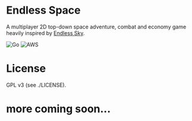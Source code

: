 Endless Space
===

A multiplayer 2D top-down space adventure, combat and economy game heavily inspired by [Endless Sky](https://endless-sky.github.io/).

![Go](https://img.shields.io/badge/go-%2300ADD8.svg?style=for-the-badge&logo=go&logoColor=white)
![AWS](https://img.shields.io/badge/AWS-%23FF9900.svg?style=for-the-badge&logo=amazon-aws&logoColor=white)

# License

GPL v3 (see ./LICENSE).

# more coming soon...